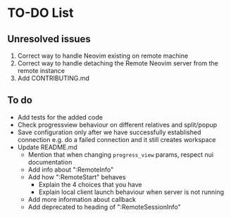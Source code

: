 # TO-DO List

## Unresolved issues

1. Correct way to handle Neovim existing on remote machine
2. Correct way to handle detaching the Remote Neovim server from the remote instance
3. Add CONTRIBUTING.md

## To do

- Add tests for the added code
- Check progressview behaviour on different relatives and split/popup
- Save configuration only after we have successfully established connection e.g.
  do a failed connection and it still creates workspace
- Update README.md
  - Mention that when changing `progress_view` params, respect nui documentation
  - Add info about ":RemoteInfo"
  - Add how ":RemoteStart" behaves
    - Explain the 4 choices that you have
    - Explain local client launch behaviour when server is not running
  - Add more information about callback
  - Add deprecated to heading of ":RemoteSessionInfo"
